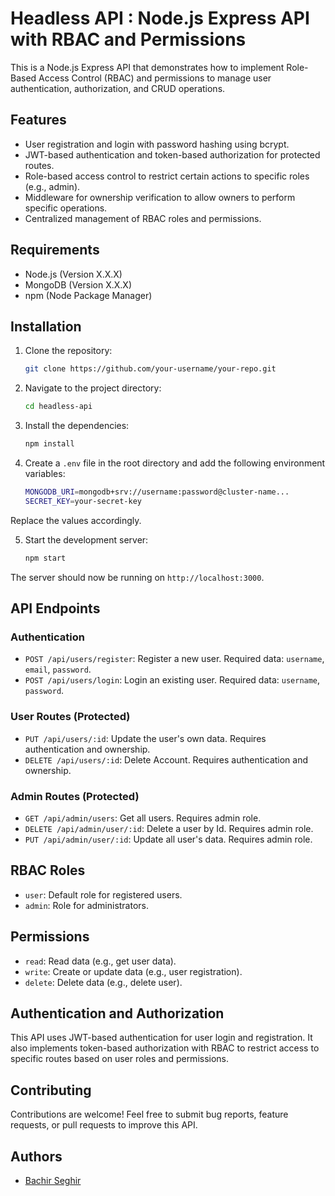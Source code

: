 # Headless API : Node.js Express API with RBAC and Permissions

This is a Node.js Express API that demonstrates how to implement Role-Based Access Control (RBAC) and permissions to manage user authentication, authorization, and CRUD operations.

## Features

- User registration and login with password hashing using bcrypt.
- JWT-based authentication and token-based authorization for protected routes.
- Role-based access control to restrict certain actions to specific roles (e.g., admin).
- Middleware for ownership verification to allow owners to perform specific operations.
- Centralized management of RBAC roles and permissions.

## Requirements

- Node.js (Version X.X.X)
- MongoDB (Version X.X.X)
- npm (Node Package Manager)

## Installation

1. Clone the repository:

   ```bash
   git clone https://github.com/your-username/your-repo.git
   ```
2. Navigate to the project directory:

   ```bash
   cd headless-api
   ```

3. Install the dependencies:

   ```bash
   npm install
   ```
   
4. Create a `.env` file in the root directory and add the following environment variables:

   ```bash
   MONGODB_URI=mongodb+srv://username:password@cluster-name...
   SECRET_KEY=your-secret-key
   ```

Replace the values accordingly.

5. Start the development server:
   ```bash
   npm start
   ```


The server should now be running on `http://localhost:3000`.

## API Endpoints

### Authentication

- `POST /api/users/register`: Register a new user. Required data: `username`, `email`, `password`.
- `POST /api/users/login`: Login an existing user. Required data: `username`, `password`.

### User Routes (Protected)

- `PUT /api/users/:id`: Update the user's own data. Requires authentication and ownership.
- `DELETE /api/users/:id`: Delete Account. Requires authentication and ownership.

### Admin Routes (Protected)

- `GET /api/admin/users`: Get all users. Requires admin role.
- `DELETE /api/admin/user/:id`: Delete a user by Id. Requires admin role.
- `PUT /api/admin/user/:id`: Update all user's data. Requires admin role.

## RBAC Roles

- `user`: Default role for registered users.
- `admin`: Role for administrators.

## Permissions

- `read`: Read data (e.g., get user data).
- `write`: Create or update data (e.g., user registration).
- `delete`: Delete data (e.g., delete user).

## Authentication and Authorization

This API uses JWT-based authentication for user login and registration. It also implements token-based authorization with RBAC to restrict access to specific routes based on user roles and permissions.

## Contributing

Contributions are welcome! Feel free to submit bug reports, feature requests, or pull requests to improve this API.


## Authors

- [Bachir Seghir](https://github.com/bachir-seghir)
